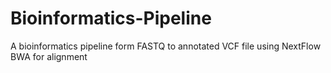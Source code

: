# Bioinformatics-Pipeline
A bioinformatics pipeline form FASTQ to annotated VCF file using NextFlow
BWA for alignment
